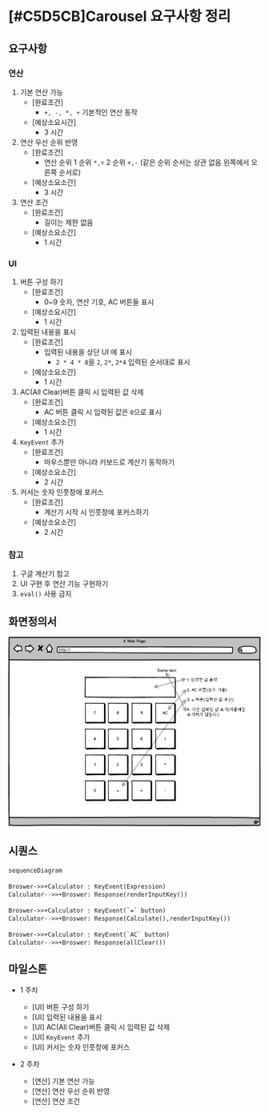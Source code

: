 # [#C5D5CB]Carousel 요구사항 정리

## 요구사항

### 연산

1.  기본 연산 가능
    * [완료조건]
      * `+, -, *, ÷` 기본적인 연산 동작
    * [예상소요시간]
      * 3 시간
2.  연산 우선 순위 반영
    * [완료조건]
      * 연산 순위 1 순위 `*,÷` 2 순위 `+,-` (같은 순위 순서는 상관 없음 왼쪽에서 오른쪽 순서로)
    * [예상소요소간]
      * 3 시간
3.  연산 조건
    * [완료조건]
      <!-- * 나눗셈(/)는 정수만 취급 ??? -->
      * 길이는 제한 없음
    * [예상소요소간]
      * 1 시간

### UI

1.  버튼 구성 하기
    * [완료조건]
      * 0~9 숫자, 연산 기호, AC 버튼들 표시
    * [예상소요시간]
      * 1 시간
2.  입력된 내용을 표시
    * [완료조건]
      * 입력된 내용을 상단 UI 에 표시
        * `2 * 4 * 8`을 `2`, `2*`, `2*4` 입력된 순서대로 표시
    * [예상소요소간]
      * 1 시간
3.  AC(All Clear)버튼 클릭 시 입력된 값 삭제
    * [완료조건]
      * AC 버튼 클릭 시 입력된 값은 `0`으로 표시
    * [예상소요소간]
      * 1 시간
4.  `KeyEvent` 추가
    * [완료조건]
      * 마우스뿐만 아니라 키보드로 계산기 동작하기
    * [예상소요소간]
      * 2 시간
5.  커서는 숫자 인풋창에 포커스
    * [완료조건]
      * 계산기 시작 시 인풋창에 포커스하기
    * [예상소요소간]
      * 2 시간

### 참고

1.  구글 계산기 참고
2.  UI 구현 후 연산 기능 구현하기
3.  `eval()` 사용 금지

## 화면정의서

![화면정의서](./images/caluUI.png)

## 시퀀스

<!-- `![시퀀스](./images/sequence.png)` -->

```mermaid
sequenceDiagram

Broswer->>+Calculator : KeyEvent(Expression)
Calculator-->>+Broswer: Response(renderInputKey())

Broswer->>+Calculator : KeyEvent(`=` button)
Calculator-->>+Broswer: Response(Calculate(),renderInputKey())

Broswer->>+Calculator : KeyEvent(`AC` button)
Calculator-->>+Broswer: Response(allClear())
```

## 마일스톤

* 1 주차

  * [UI] 버튼 구성 하기
  * [UI] 입력된 내용을 표시
  * [UI] AC(All Clear)버튼 클릭 시 입력된 값 삭제
  * [UI] `KeyEvent` 추가
  * [UI] 커서는 숫자 인풋창에 포커스

- 2 주차

  * [연산] 기본 연산 가능
  * [연산] 연산 우선 순위 반영
  * [연산] 연산 조건
